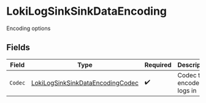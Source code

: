 # LokiLogSinkSinkDataEncoding

Encoding options


## Fields

| Field                                                                                       | Type                                                                                        | Required                                                                                    | Description                                                                                 | Example                                                                                     |
| ------------------------------------------------------------------------------------------- | ------------------------------------------------------------------------------------------- | ------------------------------------------------------------------------------------------- | ------------------------------------------------------------------------------------------- | ------------------------------------------------------------------------------------------- |
| `Codec`                                                                                     | [LokiLogSinkSinkDataEncodingCodec](../../models/shared/lokilogsinksinkdataencodingcodec.md) | :heavy_check_mark:                                                                          | Codec to encode logs in                                                                     | json                                                                                        |